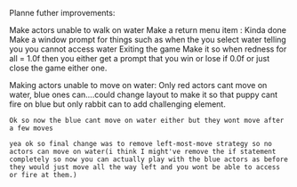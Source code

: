 Planne futher improvements:

Make actors unable to walk on water
Make a return menu item : Kinda done
Make a window prompt for things such as 
    when the you select water telling you you cannot access water
    Exiting the game
Make it so when redness for all = 1.0f then you either get a prompt that you win or lose if 0.0f or just close the game either one.

Making actors unable to move on water:
    Only red actors cant move on water, blue ones can....could change layout to make it so that puppy cant fire on blue but only rabbit can to add challenging element.

    Ok so now the blue cant move on water either but they wont move after a few moves

    yea ok so final change was to remove left-most-move strategy so no actors can move on water(i think I might've remove the if statement completely so now you can actually play with the blue actors as before they would just move all the way left and you wont be able to access or fire at them.)